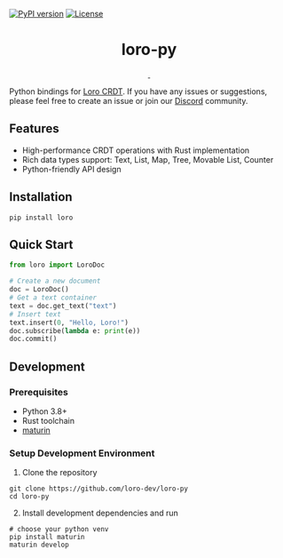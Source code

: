 [![PyPI version](https://badge.fury.io/py/loro.svg)](https://badge.fury.io/py/loro)
[![License](https://img.shields.io/badge/license-MIT-blue.svg)](LICENSE)

<h1 align="center">loro-py</h1>

<p align="center">
  <a aria-label="X" href="https://x.com/loro_dev" target="_blank">
    <img alt="" src="https://img.shields.io/badge/Twitter-black?style=for-the-badge&logo=Twitter">
  </a>
  <a aria-label="Discord-Link" href="https://discord.gg/tUsBSVfqzf" target="_blank">
    <img alt="" src="https://img.shields.io/badge/Discord-black?style=for-the-badge&logo=discord">
  </a>
</p>

Python bindings for [Loro CRDT](https://github.com/loro-dev/loro). If you have
any issues or suggestions, please feel free to create an issue or join our
[Discord](https://discord.gg/tUsBSVfqzf) community.

## Features

- High-performance CRDT operations with Rust implementation
- Rich data types support: Text, List, Map, Tree, Movable List, Counter
- Python-friendly API design

## Installation

```shell
pip install loro
```

## Quick Start

```python
from loro import LoroDoc

# Create a new document
doc = LoroDoc()
# Get a text container
text = doc.get_text("text")
# Insert text
text.insert(0, "Hello, Loro!")
doc.subscribe(lambda e: print(e))
doc.commit()
```

## Development

### Prerequisites

- Python 3.8+
- Rust toolchain
- [maturin](https://github.com/PyO3/maturin)

### Setup Development Environment

1. Clone the repository

```shell
git clone https://github.com/loro-dev/loro-py
cd loro-py
```

2. Install development dependencies and run

```shell
# choose your python venv
pip install maturin
maturin develop
```

